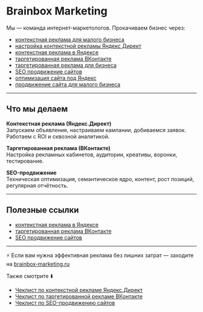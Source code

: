 # Brainbox Marketing

Мы — команда интернет-маркетологов. Прокачиваем бизнес через:

- [контекстная реклама для малого бизнеса](https://brainbox-marketing.ru/services/kontekstnaya-reklama-yandeks-direkt/)
- [настройка контекстной рекламы Яндекс Директ](https://brainbox-marketing.ru/services/kontekstnaya-reklama-yandeks-direkt/)
- [контекстная реклама в Яндексе](https://brainbox-marketing.ru/services/kontekstnaya-reklama-yandeks-direkt/)
- [таргетированная реклама ВКонтакте](https://brainbox-marketing.ru/services/targetirovannaya-reklama-vkontakte/)
- [таргетированная реклама для бизнеса](https://brainbox-marketing.ru/services/targetirovannaya-reklama-vkontakte/)
- [SEO продвижение сайтов](https://brainbox-marketing.ru/services/seo-prodvizenie/)
- [оптимизация сайта под Яндекс](https://brainbox-marketing.ru/services/seo-prodvizenie/)
- [продвижение сайта для малого бизнеса](https://brainbox-marketing.ru/services/seo-prodvizenie/)

---

## Что мы делаем

**Контекстная реклама (Яндекс.Директ)**  
Запускаем объявления, настраиваем кампании, добиваемся заявок. Работаем с ROI и сквозной аналитикой.

**Таргетированная реклама (ВКонтакте)**  
Настройка рекламных кабинетов, аудитории, креативы, воронки, тестирование.

**SEO-продвижение**  
Техническая оптимизация, семантическое ядро, контент, рост позиций, регулярная отчётность.

---

## Полезные ссылки

- [контекстная реклама в Яндексе](https://brainbox-marketing.ru/services/kontekstnaya-reklama-yandeks-direkt/)
- [таргетированная реклама ВКонтакте](https://brainbox-marketing.ru/services/targetirovannaya-reklama-vkontakte/)
- [SEO продвижение сайтов](https://brainbox-marketing.ru/services/seo-prodvizenie/)

---

⚡ Если вам нужна эффективная реклама без лишних затрат — заходите на [brainbox-marketing.ru](https://brainbox-marketing.ru)

Также смотрите ⬇️  
- [Чеклист по контекстной рекламе Яндекс.Директ](yandex-direct-checklist.md)
- [Чеклист по таргетированной рекламе ВКонтакте](targeting-vk-checklist.md)
- [Чеклист по SEO-продвижению сайтов](seo-promotion-checklist.md)


